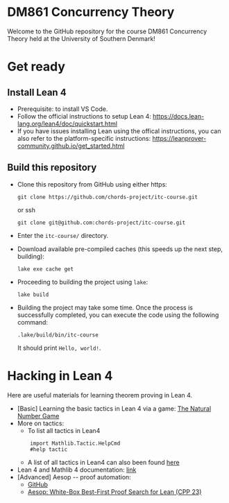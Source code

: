 # DM861 Concurrency Theory

Welcome to the GitHub repository for the course DM861 Concurrency Theory held at the University of Southern Denmark!

# Get ready

## Install Lean 4
- Prerequisite: to install VS Code.
- Follow the official instructions to setup Lean 4: https://docs.lean-lang.org/lean4/doc/quickstart.html
- If you have issues installing Lean using the offical instructions, you can also refer to the platform-specific instructions: https://leanprover-community.github.io/get_started.html

## Build this repository
- Clone this repository from GitHub using either https:

    `git clone https://github.com/chords-project/itc-course.git`

    or ssh

    `git clone git@github.com:chords-project/itc-course.git`
- Enter the `itc-course/` directory.
- Download available pre-compiled caches (this speeds up the next step, building):

    `lake exe cache get`
- Proceeding to building the project using `lake`:

    `lake build`
- Building the project may take some time. Once the process is successfully completed, you can execute the code using the following command:

    `.lake/build/bin/itc-course`

    It should print `Hello, world!`.

# Hacking in Lean 4
Here are useful materials for learning theorem proving in Lean 4.
- [Basic] Learning the basic tactics in Lean 4 via a game: [The Natural Number Game](https://adam.math.hhu.de/#/g/leanprover-community/nng4)
- More on tactics:
    - To list all tactics in Lean4
    ```lean
        import Mathlib.Tactic.HelpCmd
        #help tactic 
    ```
    - A list of all tactics in Lean4 can also been found [here](https://github.com/haruhisa-enomoto/mathlib4-all-tactics/blob/main/all-tactics.md)
- Lean 4 and Mathlib 4 documentation: [link](https://leanprover-community.github.io/mathlib4_docs/index.html)
- [Advanced] Aesop -- proof automation: 
    - [GitHub](https://github.com/leanprover-community/aesop)
    - [Aesop: White-Box Best-First Proof Search for Lean (CPP 23)](https://dl.acm.org/doi/10.1145/3573105.3575671)

